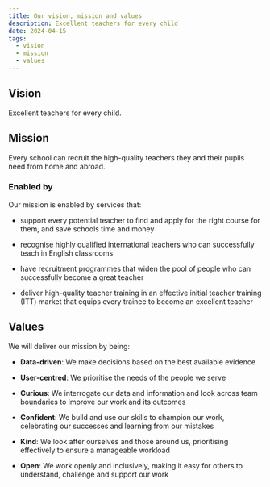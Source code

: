```yaml
---
title: Our vision, mission and values
description: Excellent teachers for every child
date: 2024-04-15
tags:
  - vision
  - mission
  - values
---
```


## Vision

Excellent teachers for every child.

## Mission

Every school can recruit the high-quality teachers they and their pupils need from home and abroad.

### Enabled by

Our mission is enabled by services that:

- support every potential teacher to find and apply for the right course for them, and save schools time and money

- recognise highly qualified international teachers who can successfully teach in English classrooms

- have recruitment programmes that widen the pool of people who can successfully become a great teacher

- deliver high-quality teacher training in an effective initial teacher training (ITT) market that equips every trainee to become an excellent teacher

## Values

We will deliver our mission by being:

- **Data-driven**: We make decisions based on the best available evidence

- **User-centred**: We prioritise the needs of the people we serve

- **Curious**: We interrogate our data and information and look across team boundaries to improve our work and its outcomes

- **Confident**: We build and use our skills to champion our work, celebrating our successes and learning from our mistakes

- **Kind**: We look after ourselves and those around us, prioritising effectively to ensure a manageable workload

- **Open**: We work openly and inclusively, making it easy for others to understand, challenge and support our work
